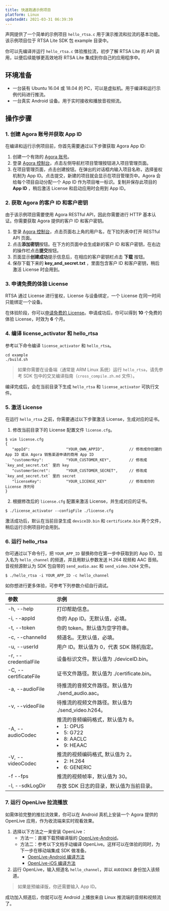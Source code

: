 ```yaml
---
title: 快速跑通示例项目
platform: Linux
updatedAt: 2021-03-31 06:39:39
---
```


声网提供了一个简单的示例项目 `hello_rtsa.c` 用于演示推流和拉流的基本功能。该示例项目位于 RTSA Lite SDK 包 example 目录中。

你可以先编译并运行 `hello_rtsa.c` 体验推拉流，初步了解 RTSA Lite 的 API 调用，以便后续能够更高效地将 RTSA Lite 集成到你自己的应用程序中。

## 环境准备

- 一台装有 Ubuntu 16.04 或 18.04 的 PC，可以是虚拟机。用于编译和运行示例代码进行推流。
- 一台真实 Android 设备。用于实时接收和播放音视频流。

## 操作步骤

### 1. 创建 Agora 账号并获取 App ID

在编译和运行示例项目前，你首先需要通过以下步骤获取 Agora App ID:

1. 创建一个有效的 [Agora 账号](https://console.agora.io/)。
2. 登录 [Agora 控制台](https://console.agora.io/)，点击左侧导航栏项目管理按钮进入项目管理页面。
3. 在项目管理页面，点击创建按钮。在弹出的对话框内输入项目名称，选择鉴权机制为 App ID。点击提交，新建的项目就会显示在项目管理页中。Agora 会给每个项目自动分配一个 App ID 作为项目唯一标识。复制并保存此项目的 **App ID** ，稍后激活 License 和启动应用时会用到 App ID。

### 2. 获取 Agora 的客户 ID 和客户密钥

由于该示例项目需要使用 Agora RESTful API，因此你需要进行 HTTP 基本认证。你需要获取 Agora 提供的客户 ID 和客户密钥。

1. 登录 [Agora 控制台](https://console.agora.io/)，点击页面右上角的用户名，在下拉列表中打开 RESTful API 页面。
2. 点击**添加密钥**按钮。在下方的页面中会生成新的客户 ID 和客户密钥，在右边的操作栏点击**提交**按钮。
3. 页面显示**创建成功**提示信息后，在相应的客户密钥栏点击 **下载** 按钮。
4. 保存下载下来的 **key_and_secret.txt** ，里面包含客户 ID 和客户密钥，稍后激活 License 时会用到。

### 3. 申请免费的体验 License

RTSA 通过 License 进行鉴权，License 与设备绑定，一个 License 在同一时间只能绑定一个设备。

在体验阶段，你可以[申请免费的 License](https://www.wjx.cn/m/96954268.aspx)。申请成功后，你可以得到 **10** 个免费的体验 License，时效为 **6** 个月。

### 4. 编译 license_activator 和 hello_rtsa

参考以下命令编译 `license_activator` 和 `hello_rtsa`。

```
cd example
./build.sh
```

> 如果你需要在设备端（通常是 ARM Linux 系统）运行 `hello_rtsa`，请先参考 SDK 包中的交叉编译指南（`cross_compile.zh.md` 文件）。

编译完成后，会在当前目录下生成 `hello_rtsa` 和 `license_activator` 可执行文件。

### 5. 激活 License

在运行 `hello_rtsa` 之前，你需要通过以下步骤激活 License，生成对应的证书。

1. 修改当前目录下的 License 配置文件 `license.cfg`。

```
$ vim license.cfg
{
   "appId":                "YOUR_OWN_APPID",           // 修改成你创建的 App ID 或从 Agora 销售渠道申请的商用 App ID
   "customerKey":          "YOUR_CUSTOMER_KEY",        // 修改成 `key_and_secret.txt` 里的 key
   "customerSecret":       "YOUR_CUSTOMER_SECRET",     // 修改成 `key_and_secret.txt` 里的 secret
   "licenseKey":           "YOUR_LICENSE_KEY"          // 修改成你的 License 序列号
}
```

2. 根据修改后的 `license.cfg` 配置来激活 License，并生成对应的证书。

```
$ ./license_activator --configFile ./license.cfg
```

激活成功后，默认在当前目录生成 `deviceID.bin` 和 `certificate.bin` 两个文件，稍后运行示例项目时会用到。

### 6. 运行 hello_rtsa

你可通过以下命令行，把 `YOUR_APP_ID` 替换称你在第一步中获取到的 App ID，加入名为 `hello_channel` 的频道，并且用默认参数发送 H.264 视频和 AAC 音频。音视频源默认为 SDK 包自带的 `send_audio.aac` 和 `send_video.h264` 文件。

```
$ ./hello_rtsa -i YOUR_APP_ID -c hello_channel
```

如你想进行更多体验，可参考下列参数介绍自行调试。

| 参数                  | 示例                                                                           |
| :-------------------- | :----------------------------------------------------------------------------- |
| -h, --help            | 打印帮助信息。                                                                 |
| -i, --appId           | 你的 App ID。无默认值，必填。                                                  |
| -t, --token           | 你的 token。默认值为空字符串。                                                 |
| -c, --channelId       | 频道名。无默认值，必填。                                                       |
| -u, --userId          | 用户 ID。默认值为 0，代表 SDK 随机指定。                                       |
| -r, --credentialFile  | 设备标识文件。默认值为 ./deviceID.bin。                                        |
| -C, --certificateFile | 证书文件路径。默认值为 ./certificate.bin。                                     |
| -a, --audioFile       | 待推流的音频文件路径。默认值为 ./send_audio.aac。                              |
| -v, --videoFile       | 待推流的视频文件路径。默认值为 ./send_video.h264。                             |
| -A, --audioCodec      | 推流的音频编码格式，默认值为 8。<li>1: OPUS<li>5: G722<li>8: AACLC<li>9: HEAAC |
| -V, --videoCodec      | 推流的视频编码格式, 默认值为 2。<li>2: H.264<li>6: GENERIC                     |
| -f --fps              | 推流的视频帧率，默认值为 30。                                                  |
| -l, --sdkLogDir       | 存放 SDK 日志的目录，默认值为当前目录。                                        |

### 7. 运行 OpenLive 拉流播放

如需体验完整的推拉流效果，你可以在 Android 真机上安装一个 Agora 提供的 OpenLive 应用，作为收流端来实时观看效果。

1. 选择以下方法之一来安装 OpenLive：
   - 方法一：直接下载预编译版的 [OpenLive-Android](https://download.agora.io/demo/release/open_live_20201110.apk)。
   - 方法二：参考以下文档手动编译 OpenLive。这样可以在体验的同时，为下一步在移动端集成 SDK 做准备。
     - [OpenLive-Android 编译方法](https://github.com/AgoraIO/Basic-Video-Broadcasting/tree/master/OpenLive-Android)
     - [OpenLive-iOS 编译方法](https://github.com/AgoraIO/Basic-Video-Broadcasting/tree/master/OpenLive-iOS)
2. 运行 OpenLive，输入频道名 `hello_channel`，并以 `AUDIENCE` 身份加入该频道。

> 如果是预编译版，你还需要输入 App ID。

成功加入频道后，你就可以在 Android 上播放来自 Linux 推流端的音频和视频流了。
